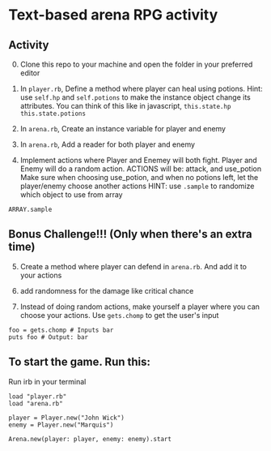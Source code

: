 # Text-based arena RPG activity


## Activity
0. Clone this repo to your machine and open the folder in your preferred editor

1. In `player.rb`, Define a method where player can heal using potions.
Hint: use `self.hp` and `self.potions` to make the instance object change its attributes.
You can think of this like in javascript, `this.state.hp` `this.state.potions`

2. In `arena.rb`, Create an instance variable for player and enemy

3. In `arena.rb`, Add a reader for both player and enemy

4. Implement actions where Player and Enemey will both fight. Player and Enemy will do a random action.
ACTIONS will be: attack, and use_potion
Make sure when choosing use_potion, and when no potions left,
let the player/enemy choose another actions
HINT: use `.sample` to randomize which object to use from array
```
ARRAY.sample
```

## Bonus Challenge!!! (Only when there's an extra time)
5. Create a method where player can defend in `arena.rb`. And add it to your actions

6. add randomness for the damage like critical chance

7. Instead of doing random actions, make yourself a player where you can choose your actions.
Use `gets.chomp` to get the user's input
```
foo = gets.chomp # Inputs bar
puts foo # Output: bar
```

## To start the game. Run this:
Run irb in your terminal
```
load "player.rb"
load "arena.rb"

player = Player.new("John Wick")
enemy = Player.new("Marquis")

Arena.new(player: player, enemy: enemy).start
```
